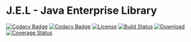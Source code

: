 # J.E.L - Java Enterprise Library

[![Codacy Badge](https://api.codacy.com/project/badge/Grade/e12be1be38ba440ebae012bf1b5b4e25)](https://www.codacy.com/app/lorislab/jel?utm_source=github.com&amp;utm_medium=referral&amp;utm_content=lorislab/jel&amp;utm_campaign=Badge_Grade)
[![Codacy Badge](https://api.codacy.com/project/badge/Coverage/e12be1be38ba440ebae012bf1b5b4e25)](https://www.codacy.com/app/lorislab/jel?utm_source=github.com&utm_medium=referral&utm_content=lorislab/jel&utm_campaign=Badge_Coverage)
[![License](https://img.shields.io/badge/License-Apache%202.0-blue.svg)](https://opensource.org/licenses/Apache-2.0)
[![Build Status](https://travis-ci.org/lorislab/jel.png?branch=master)](https://travis-ci.org/lorislab/jel)
[![Download](https://api.bintray.com/packages/lorislab/maven/jel/images/download.svg) ](http://dl.bintray.com/lorislab/maven/org/lorislab/jee/jel/)
[![Coverage Status](https://coveralls.io/repos/github/lorislab/jel/badge.svg?branch=master)](https://coveralls.io/github/lorislab/jel?branch=master)
